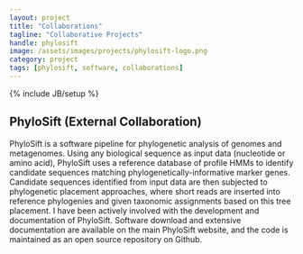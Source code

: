 ```yaml
---
layout: project
title: "Collaborations"
tagline: "Collaborative Projects"
handle: phylosift
image: /assets/images/projects/phylosift-logo.png
category: project
tags: [phylosift, software, collaborations]
---
```

{% include JB/setup %}

## PhyloSift (External Collaboration)

PhyloSift is a software pipeline for phylogenetic analysis of genomes and metagenomes. Using any biological sequence as input data (nucleotide or amino acid), PhyloSift uses a reference database of profile HMMs to identify candidate sequences matching phylogenetically-informative marker genes. Candidate sequences identified from input data are then subjected to phylogenetic placement approaches, where short reads are inserted into reference phylogenies and given taxonomic assignments based on this tree placement.  I have been actively involved with the development and documentation of PhyloSift. Software download and extensive documentation are available on the main PhyloSift website, and the code is maintained as an open source repository on Github.

